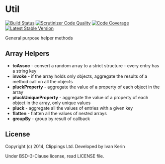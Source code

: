 Util
====

[![Build Status](https://travis-ci.org/clippings/util.png?branch=master)](https://travis-ci.org/clippings/util)
[![Scrutinizer Code Quality](https://scrutinizer-ci.com/g/clippings/util/badges/quality-score.png?b=master)](https://scrutinizer-ci.com/g/clippings/util/?branch=master)
[![Code Coverage](https://scrutinizer-ci.com/g/clippings/util/badges/coverage.png?b=master)](https://scrutinizer-ci.com/g/clippings/util/?branch=master)
[![Latest Stable Version](https://poser.pugx.org/clippings/util/v/stable.png)](https://packagist.org/packages/clippings/util)

General purpose helper methods

Array Helpers
-------------

- __toAssoc__ - convert a random array to a strict structure - every entry has a string key
- __invoke__ - if the array holds only objects, aggregate the results of a method call on all the objects
- __pluckProperty__ - aggregate the value of a property of each object in the array
- __pluckUniqueProperty__ - aggregate the value of a property of each object in the array, only unique values
- __pluck__ - aggregate all the values of entries with a given key
- __flatten__ - flatten all the values of nested arrays
- __groupBy__ - group by result of callback


## License

Copyright (c) 2014, Clippings Ltd. Developed by Ivan Kerin

Under BSD-3-Clause license, read LICENSE file.
